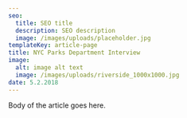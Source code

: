 ```yaml
---
seo: 
  title: SEO title
  description: SEO description
  image: /images/uploads/placeholder.jpg
templateKey: article-page
title: NYC Parks Department Interview
image:
  alt: image alt text
  image: /images/uploads/riverside_1000x1000.jpg
date: 5.2.2018
---
```


Body of the article goes here.
